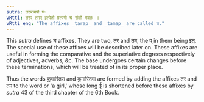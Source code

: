 ```yaml
---
sutra: तरप्तमपौ घः
vRtti: तरप् तमप् इत्येतौ प्रत्ययौ घ संज्ञौ भवतः ॥
vRtti_eng: "The affixes _tarap_ and _tamap_ are called घ."
---
```

This _sutra_ defines घ affixes. They are two, तर and तम, the प् in them being इत्. The special use of these affixes will be described later on. These affixes are useful in forming the comparative and the superlative degrees respectively of adjectives, adverbs, &c. The base undergoes certain changes before these terminations, which will be treated of in its proper place.

Thus the words कुमारितरा and कुमारितमा are formed by adding the affixes तर and तम to the word or 'a girl,' whose long ई is shortened before these affixes by _sutra_ 43 of the third chapter of the 6th Book.
